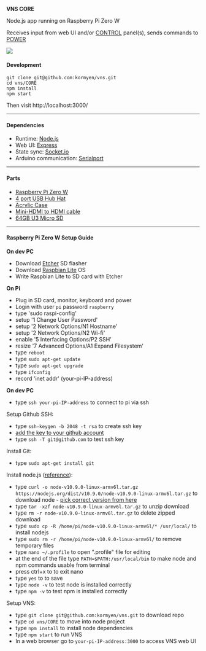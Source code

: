 **VNS CORE**

Node.js app running on Raspberry Pi Zero W

Receives input from web UI and/or [CONTROL](https://github.com/kormyen/VNS/tree/master/CONTROL) panel(s), sends commands to [POWER](https://github.com/kormyen/VNS/tree/master/POWER)

<img src='https://raw.githubusercontent.com/kormyen/VNS/master/CORE/000.jpg'>

#### Development
```
git clone git@github.com:kormyen/vns.git
cd vns/CORE
npm install
npm start
```
Then visit http://localhost:3000/
___

#### Dependencies

- Runtime: [Node.js](https://nodejs.org/en/)
- Web UI: [Express](https://expressjs.com/)
- State sync: [Socket.io](https://socket.io/)
- Arduino communication: [Serialport](https://node-serialport.github.io/node-serialport/)
___

#### Parts

- [Raspberry Pi Zero W](https://shop.pimoroni.com/products/raspberry-pi-zero-w)
- [4 port USB Hub Hat](https://www.aliexpress.com/item/4-Ports-USB-HUB-HAT-for-Raspberry-Pi-3-2-Zero-W-Extension-Board-USB-to/32826308506.html)
- [Acrylic Case](https://www.aliexpress.com/item/Raspberry-Pi-Zero-W-Case-Acrylic-Case-Black-Aluminum-Heat-Sink-Transparent-Box-compatible-for-Raspberry/32796224314.html)
- [Mini-HDMI to HDMI cable](https://www.aliexpress.com/item/High-speed-Gold-Plated-HDMI-TO-MINI-HDMI-Plug-Male-Male-HDMI-Cable-1M-2M-3M/32840949844.html)
- [64GB U3 Micro SD](https://www.aliexpress.com/item/SAMSUNG-Memory-Card-Micro-SD-256GB-16GB-32GB-64GB-128GB-SDHC-SDXC-Grade-EVO-Class-10/32610125064.html)
___

#### Raspberry Pi Zero W Setup Guide
**On dev PC**
- Download [Etcher](https://etcher.io/) SD flasher 
- Download [Raspbian Lite](https://www.raspberrypi.org/downloads/raspbian/) OS 
- Write Raspbian Lite to SD card with Etcher

**On Pi**
- Plug in SD card, monitor, keyboard and power
- Login with user `pi` password `raspberry`
- type 'sudo raspi-config'
- setup '1 Change User Password'
- setup '2 Network Options/N1 Hostname'
- setup '2 Network Options/N2 Wi-fi'
- enable '5 Interfacing Options/P2 SSH'
- resize '7 Advanced Options/A1 Expand Filesystem'
- type `reboot`
- type `sudo apt-get update`
- type `sudo apt-get upgrade`
- type `ifconfig`
- record 'inet addr' (your-pi-IP-address)

**On dev PC**
- type `ssh your-pi-IP-address` to connect to pi via ssh

Setup Github SSH:
- type `ssh-keygen -b 2048 -t rsa` to create ssh key
- [add the key to your github account](https://help.github.com/articles/adding-a-new-ssh-key-to-your-github-account/)
- type `ssh -T git@github.com` to test ssh key

Install Git:
- type `sudo apt-get install git`

Install node.js ([reference](https://www.thepolyglotdeveloper.com/2018/03/install-nodejs-raspberry-pi-zero-w-nodesource/)):
- type `curl -o node-v10.9.0-linux-armv6l.tar.gz https://nodejs.org/dist/v10.9.0/node-v10.9.0-linux-armv6l.tar.gz` to download node - [pick correct version from here](https://nodejs.org/dist/)
- type `tar -xzf node-v10.9.0-linux-armv6l.tar.gz` to unzip download
- type `rm -r node-v10.9.0-linux-armv6l.tar.gz` to delete zipped download
- type `sudo cp -R /home/pi/node-v10.9.0-linux-armv6l/* /usr/local/` to install nodejs
- type `sudo rm -r /home/pi/node-v10.9.0-linux-armv6l/` to remove temporary files
- type `nano ~/.profile` to open ".profile" file for editing
- at the end of the file type `PATH=$PATH:/usr/local/bin` to make node and npm commands usable from terminal
- press ctrl+x to to exit nano
- type `yes` to to save
- type `node -v` to test node is installed correctly
- type `npm -v` to test npm is installed correctly

Setup VNS:
- type `git clone git@github.com:kormyen/vns.git` to download repo
- type `cd vns/CORE` to move into node project
- type `npm install` to install node dependencies
- type `npm start` to run VNS
- In a web browser go to `your-pi-IP-address:3000` to access VNS web UI